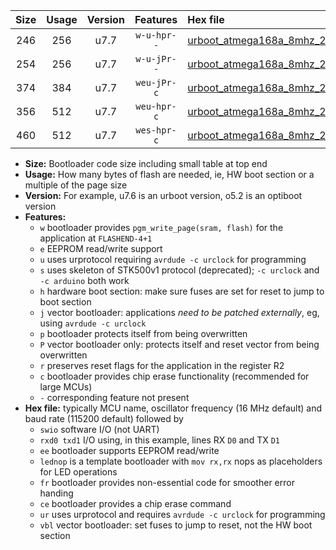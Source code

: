 |Size|Usage|Version|Features|Hex file|
|:-:|:-:|:-:|:-:|:--|
|246|256|u7.7|`w-u-hpr--`|[urboot_atmega168a_8mhz_230400bps_swio_rxd0_txd1_lednop_ur.hex](https://raw.githubusercontent.com/stefanrueger/urboot.hex/main/mcus/atmega168a/fcpu_8mhz/230400_bps/urboot_atmega168a_8mhz_230400bps_swio_rxd0_txd1_lednop_ur.hex)|
|254|256|u7.7|`w-u-jPr--`|[urboot_atmega168a_8mhz_230400bps_swio_rxd0_txd1_ur_vbl.hex](https://raw.githubusercontent.com/stefanrueger/urboot.hex/main/mcus/atmega168a/fcpu_8mhz/230400_bps/urboot_atmega168a_8mhz_230400bps_swio_rxd0_txd1_ur_vbl.hex)|
|374|384|u7.7|`weu-jPr-c`|[urboot_atmega168a_8mhz_230400bps_swio_rxd0_txd1_ee_lednop_fr_ce_ur_vbl.hex](https://raw.githubusercontent.com/stefanrueger/urboot.hex/main/mcus/atmega168a/fcpu_8mhz/230400_bps/urboot_atmega168a_8mhz_230400bps_swio_rxd0_txd1_ee_lednop_fr_ce_ur_vbl.hex)|
|356|512|u7.7|`weu-hpr-c`|[urboot_atmega168a_8mhz_230400bps_swio_rxd0_txd1_ee_lednop_fr_ce_ur.hex](https://raw.githubusercontent.com/stefanrueger/urboot.hex/main/mcus/atmega168a/fcpu_8mhz/230400_bps/urboot_atmega168a_8mhz_230400bps_swio_rxd0_txd1_ee_lednop_fr_ce_ur.hex)|
|460|512|u7.7|`wes-hpr-c`|[urboot_atmega168a_8mhz_230400bps_swio_rxd0_txd1_ee_lednop_fr_ce.hex](https://raw.githubusercontent.com/stefanrueger/urboot.hex/main/mcus/atmega168a/fcpu_8mhz/230400_bps/urboot_atmega168a_8mhz_230400bps_swio_rxd0_txd1_ee_lednop_fr_ce.hex)|

- **Size:** Bootloader code size including small table at top end
- **Usage:** How many bytes of flash are needed, ie, HW boot section or a multiple of the page size
- **Version:** For example, u7.6 is an urboot version, o5.2 is an optiboot version
- **Features:**
  + `w` bootloader provides `pgm_write_page(sram, flash)` for the application at `FLASHEND-4+1`
  + `e` EEPROM read/write support
  + `u` uses urprotocol requiring `avrdude -c urclock` for programming
  + `s` uses skeleton of STK500v1 protocol (deprecated); `-c urclock` and `-c arduino` both work
  + `h` hardware boot section: make sure fuses are set for reset to jump to boot section
  + `j` vector bootloader: applications *need to be patched externally*, eg, using `avrdude -c urclock`
  + `p` bootloader protects itself from being overwritten
  + `P` vector bootloader only: protects itself and reset vector from being overwritten
  + `r` preserves reset flags for the application in the register R2
  + `c` bootloader provides chip erase functionality (recommended for large MCUs)
  + `-` corresponding feature not present
- **Hex file:** typically MCU name, oscillator frequency (16 MHz default) and baud rate (115200 default) followed by
  + `swio` software I/O (not UART)
  + `rxd0 txd1` I/O using, in this example, lines RX `D0` and TX `D1`
  + `ee` bootloader supports EEPROM read/write
  + `lednop` is a template bootloader with `mov rx,rx` nops as placeholders for LED operations
  + `fr` bootloader provides non-essential code for smoother error handing
  + `ce` bootloader provides a chip erase command
  + `ur` uses urprotocol and requires `avrdude -c urclock` for programming
  + `vbl` vector bootloader: set fuses to jump to reset, not the HW boot section
